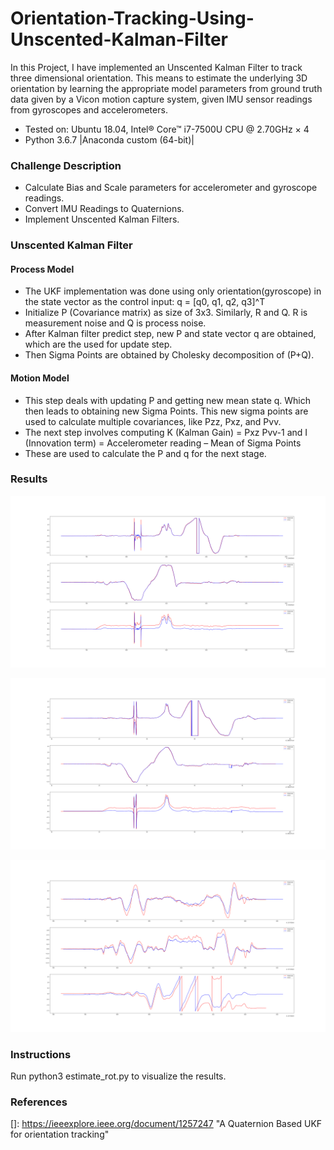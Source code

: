 # Orientation-Tracking-Using-Unscented-Kalman-Filter

In this Project, I have implemented an Unscented Kalman Filter to track three dimensional orientation. This means to estimate the underlying 3D orientation by learning the appropriate model parameters from ground truth data given by a Vicon motion capture system, given IMU sensor readings from gyroscopes and accelerometers.

* Tested on: Ubuntu 18.04, Intel® Core™ i7-7500U CPU @ 2.70GHz × 4 
* Python 3.6.7 |Anaconda custom (64-bit)|

### Challenge Description

* Calculate Bias and Scale parameters for accelerometer and gyroscope readings.
* Convert IMU Readings to Quaternions.
* Implement Unscented Kalman Filters.

### Unscented Kalman Filter

#### Process Model

* The UKF implementation was done using only orientation(gyroscope) in the state vector as the control input: q = [q0, q1, q2, q3]^T
* Initialize P (Covariance matrix) as size of 3x3. Similarly, R and Q. R is measurement noise and Q is process noise.
* After Kalman filter predict step, new P and state vector q are obtained, which are the used for update step.
* Then Sigma Points are obtained by Cholesky decomposition of (P+Q).

#### Motion Model

* This step deals with updating P and getting new mean state q. Which then leads to obtaining new Sigma Points. This new sigma points are used to calculate multiple covariances, like Pzz, Pxz, and Pvv.
* The next step involves computing K (Kalman Gain) = Pxz Pvv-1 and I (Innovation term) = Accelerometer reading – Mean of Sigma Points
* These are used to calculate the P and q for the next stage.



### Results

![](https://github.com/Iron-Stark/Orientation-Tracking-Using-Unscented-Kalman-Filter/blob/master/results/IMU_1.png)

![](https://github.com/Iron-Stark/Orientation-Tracking-Using-Unscented-Kalman-Filter/blob/master/results/IMU_2.png)

![](https://github.com/Iron-Stark/Orientation-Tracking-Using-Unscented-Kalman-Filter/blob/master/results/IMU_3.png)

### Instructions

Run python3 estimate_rot.py to visualize the results.



### References

[]: https://ieeexplore.ieee.org/document/1257247	"A Quaternion Based UKF for orientation tracking"

